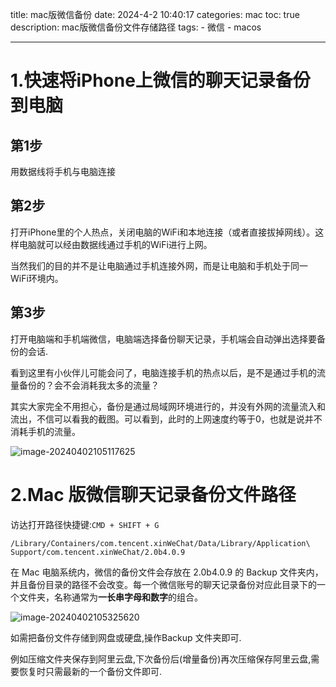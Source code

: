 title: mac版微信备份
date: 2024-4-2 10:40:17
categories: mac
toc: true
description: mac版微信备份文件存储路径
tags: 
	- 微信
	- macos


---

# 1.快速将iPhone上微信的聊天记录备份到电脑



## 第1步

用数据线将手机与电脑连接

## 第2步

打开iPhone里的个人热点，关闭电脑的WiFi和本地连接（或者直接拔掉网线）。这样电脑就可以经由数据线通过手机的WiFi进行上网。

当然我们的目的并不是让电脑通过手机连接外网，而是让电脑和手机处于同一WiFi环境内。

## 第3步

打开电脑端和手机端微信，电脑端选择备份聊天记录，手机端会自动弹出选择要备份的会话.

看到这里有小伙伴儿可能会问了，电脑连接手机的热点以后，是不是通过手机的流量备份的？会不会消耗我太多的流量？

其实大家完全不用担心，备份是通过局域网环境进行的，并没有外网的流量流入和流出，不信可以看我的截图。可以看到，此时的上网速度约等于0，也就是说并不消耗手机的流量。

![image-20240402105117625](https://nohurry-imgbed.oss-cn-qingdao.aliyuncs.com/imgs/202404021051676.png)

# 2.Mac 版微信聊天记录备份文件路径

访达打开路径快捷键:`CMD + SHIFT + G`

`/Library/Containers/com.tencent.xinWeChat/Data/Library/Application\ Support/com.tencent.xinWeChat/2.0b4.0.9`

在 Mac 电脑系统内，微信的备份文件会存放在 2.0b4.0.9 的 Backup 文件夹内，并且备份目录的路径不会改变。每一个微信账号的聊天记录备份对应此目录下的一个文件夹，名称通常为**一长串字母和数字**的组合。

![image-20240402105325620](https://nohurry-imgbed.oss-cn-qingdao.aliyuncs.com/imgs/202404021053647.png)

如需把备份文件存储到网盘或硬盘,操作Backup 文件夹即可.

例如压缩文件夹保存到阿里云盘,下次备份后(增量备份)再次压缩保存阿里云盘,需要恢复时只需最新的一个备份文件即可.
